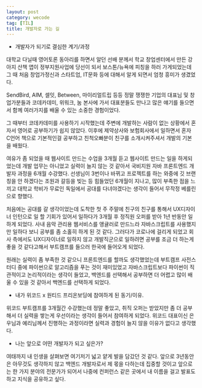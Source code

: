 ```yaml
---
layout: post
category: wecode
tag: [TIL]
title: 개발자로 가는 길
---
```


- 개발자가 되기로 결심한 계기/과정

대학교 다닐때 영어토론 동아리를 하면서 알던 선배 분께서 학교 창업센터에서 만든 강아지 산책 앱이 정부지원사업에 당선이 되서 보스톤/뉴욕에 피칭을 하러 가게되었는데 그 때 처음 창업가정신과 스타트업, IT문화 등에 대해서 알게 되면서 엄청 흥미가 생겼었다.

SendBird, AIM, 셀잇, Between, 마이리얼트립 등등 정말 쟁쟁한 기업의 대표님 및 창업가분들과 코데카데미, 위워크, 눔 본사에 가서 대표분들도 만나고 많은 얘기를 들으면서 함께 여러가지를 배울 수 있는 소중한 경험이었다. 

그 때부터 코데카데미를 사용하기 시작했는데 주변에 개발하는 사람이 없는 상황에서 혼자서 영어로 공부하기가 쉽지 않았다. 이후에 제약상사와 보험회사에서 일하면서 혼자 C언어 책으로 기본적인걸 공부하고 친척오빠분이 친구를 소개시켜주셔서 개발의 기본을 배웠다. 

여유가 좀 되었을 때 웹사이트 만드는 수업을 3개월 듣고 웹사이트 만드는 일을 하게되었는데 개발 업무는 아니었고 실력이 늘지 않는 것 같아서 국비지원 자바 프론트엔드 개발자 과정을 6개월 수강했다.
선생님이 3번이나 바뀌고 프로젝트를 하는 와중에 깃 브랜칭을 안 하겠다는 조원과 갈등을 빚는 등 힘들었던 6개월이 지나고, 많이 부족한 점을 느끼고 대학교 학비가 무료인 독일에서 공대를 다녀야겠다는 생각이 들어서 무작정 베를린으로 향했다.

처음에는 공대를 갈 생각이었는데 도착한 첫 주 주말에 친구의 친구를 통해서 UX디자이너 인턴으로 일 할 기회가 있어서 일하다가 3개월 후 정직원 오퍼를 받아 1년 반동안 일하게 되었다. 사내 음악 관리용 웹서비스를 앵귤러로 만드느라 자바스크립트를 사용했지만 일하다 보니 공부를 좀 소홀히 하게 된 것 같다. 그러다가 코로나에 걸리게 되었고 회사 측에서도 UX디자이너로 일하지 않고 개발직군으로 일하려면 공부를 조금 더 하는게 좋을 것 같다고해서 부트캠프를 들으러 한국에 들어오게 되었다.

원래는 실력이 좀 부족한 것 같으니 프론트엔드를 할까도 생각했었는데 부트캠프 사전스터디 중에 파이썬으로 알고리즘을 푸는 것이 재미있었고 자바스크립트보다 파이썬이 직관적이고 논리적이라는 생각이 들었고, 백엔드를 선택해서 공부하면 더 어렵고 많이 배울 수 있을 것 같아서 백엔드를 선택하게 되었다. 

- 내가 위코드 x 원티드 프리온보딩에 참여하게 된 동기/이유.

위코드 부트캠프를 3개월간 수강했는데 정말 좋았고, 취직 오퍼는 받았지만 좀 더 공부해서 더 실력을 쌓는게 우선이라는 생각이 들어서 참여하게 되었다. 위코드 대표이신 은우님과 예리님께서 진행하는 과정이라면 실력과 경험이 늘지 않을 이유가 없다고 생각했다.  

- 나는 앞으로 어떤 개발자가 되고 싶은가?

여태까지 내 인생을 살펴보면 여기저기 넓고 얕게 발을 담갔던 것 같다. 앞으로 3년동안은 아무것도 생각하지 않고 백엔드 개발자로서 제 몫을 다하는데 집중할 것이고 앞으로는 한 가지 분야의 전문가가 되어서 나중에 컨퍼런스 같은 곳에서 내 이름을 걸고 발표도 하고 지식을 공유하고 싶다. 